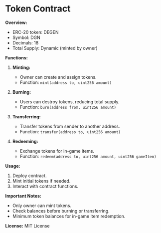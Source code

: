 # Token Contract

**Overview:**
- ERC-20 token: DEGEN
- Symbol: DGN
- Decimals: 18
- Total Supply: Dynamic (minted by owner)

**Functions:**
1. **Minting:**
   - Owner can create and assign tokens.
   - Function: `mint(address to, uint256 amount)`

2. **Burning:**
   - Users can destroy tokens, reducing total supply.
   - Function: `burn(address from, uint256 amount)`

3. **Transferring:**
   - Transfer tokens from sender to another address.
   - Function: `transfer(address to, uint256 amount)`

4. **Redeeming:**
   - Exchange tokens for in-game items.
   - Function: `redeem(address to, uint256 amount, uint256 gameItem)`

**Usage:**
1. Deploy contract.
2. Mint initial tokens if needed.
3. Interact with contract functions.

**Important Notes:**
- Only owner can mint tokens.
- Check balances before burning or transferring.
- Minimum token balances for in-game item redemption.

**License:**
MIT License
